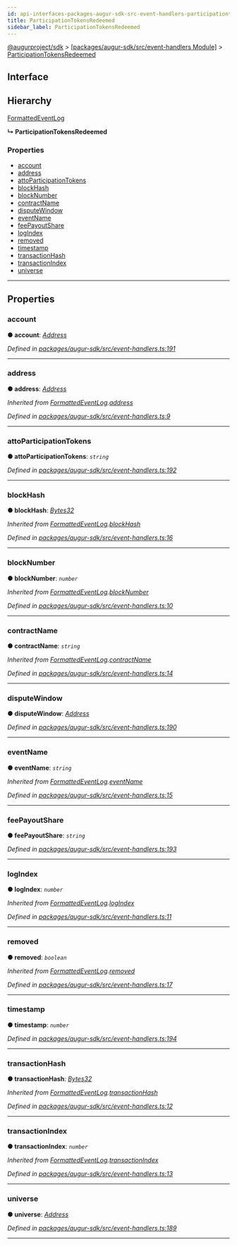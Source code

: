 ```yaml
---
id: api-interfaces-packages-augur-sdk-src-event-handlers-participationtokensredeemed
title: ParticipationTokensRedeemed
sidebar_label: ParticipationTokensRedeemed
---
```


[@augurproject/sdk](api-readme.md) > [[packages/augur-sdk/src/event-handlers Module]](api-modules-packages-augur-sdk-src-event-handlers-module.md) > [ParticipationTokensRedeemed](api-interfaces-packages-augur-sdk-src-event-handlers-participationtokensredeemed.md)

## Interface

## Hierarchy

 [FormattedEventLog](api-interfaces-packages-augur-sdk-src-event-handlers-formattedeventlog.md)

**↳ ParticipationTokensRedeemed**

### Properties

* [account](api-interfaces-packages-augur-sdk-src-event-handlers-participationtokensredeemed.md#account)
* [address](api-interfaces-packages-augur-sdk-src-event-handlers-participationtokensredeemed.md#address)
* [attoParticipationTokens](api-interfaces-packages-augur-sdk-src-event-handlers-participationtokensredeemed.md#attoparticipationtokens)
* [blockHash](api-interfaces-packages-augur-sdk-src-event-handlers-participationtokensredeemed.md#blockhash)
* [blockNumber](api-interfaces-packages-augur-sdk-src-event-handlers-participationtokensredeemed.md#blocknumber)
* [contractName](api-interfaces-packages-augur-sdk-src-event-handlers-participationtokensredeemed.md#contractname)
* [disputeWindow](api-interfaces-packages-augur-sdk-src-event-handlers-participationtokensredeemed.md#disputewindow)
* [eventName](api-interfaces-packages-augur-sdk-src-event-handlers-participationtokensredeemed.md#eventname)
* [feePayoutShare](api-interfaces-packages-augur-sdk-src-event-handlers-participationtokensredeemed.md#feepayoutshare)
* [logIndex](api-interfaces-packages-augur-sdk-src-event-handlers-participationtokensredeemed.md#logindex)
* [removed](api-interfaces-packages-augur-sdk-src-event-handlers-participationtokensredeemed.md#removed)
* [timestamp](api-interfaces-packages-augur-sdk-src-event-handlers-participationtokensredeemed.md#timestamp)
* [transactionHash](api-interfaces-packages-augur-sdk-src-event-handlers-participationtokensredeemed.md#transactionhash)
* [transactionIndex](api-interfaces-packages-augur-sdk-src-event-handlers-participationtokensredeemed.md#transactionindex)
* [universe](api-interfaces-packages-augur-sdk-src-event-handlers-participationtokensredeemed.md#universe)

---

## Properties

<a id="account"></a>

###  account

**● account**: *[Address](api-modules-packages-augur-sdk-src-event-handlers-module.md#address)*

*Defined in [packages/augur-sdk/src/event-handlers.ts:191](https://github.com/AugurProject/augur/blob/a689f5d0f9/packages/augur-sdk/src/event-handlers.ts#L191)*

___
<a id="address"></a>

###  address

**● address**: *[Address](api-modules-packages-augur-sdk-src-event-handlers-module.md#address)*

*Inherited from [FormattedEventLog](api-interfaces-packages-augur-sdk-src-event-handlers-formattedeventlog.md).[address](api-interfaces-packages-augur-sdk-src-event-handlers-formattedeventlog.md#address)*

*Defined in [packages/augur-sdk/src/event-handlers.ts:9](https://github.com/AugurProject/augur/blob/a689f5d0f9/packages/augur-sdk/src/event-handlers.ts#L9)*

___
<a id="attoparticipationtokens"></a>

###  attoParticipationTokens

**● attoParticipationTokens**: *`string`*

*Defined in [packages/augur-sdk/src/event-handlers.ts:192](https://github.com/AugurProject/augur/blob/a689f5d0f9/packages/augur-sdk/src/event-handlers.ts#L192)*

___
<a id="blockhash"></a>

###  blockHash

**● blockHash**: *[Bytes32](api-modules-packages-augur-sdk-src-event-handlers-module.md#bytes32)*

*Inherited from [FormattedEventLog](api-interfaces-packages-augur-sdk-src-event-handlers-formattedeventlog.md).[blockHash](api-interfaces-packages-augur-sdk-src-event-handlers-formattedeventlog.md#blockhash)*

*Defined in [packages/augur-sdk/src/event-handlers.ts:16](https://github.com/AugurProject/augur/blob/a689f5d0f9/packages/augur-sdk/src/event-handlers.ts#L16)*

___
<a id="blocknumber"></a>

###  blockNumber

**● blockNumber**: *`number`*

*Inherited from [FormattedEventLog](api-interfaces-packages-augur-sdk-src-event-handlers-formattedeventlog.md).[blockNumber](api-interfaces-packages-augur-sdk-src-event-handlers-formattedeventlog.md#blocknumber)*

*Defined in [packages/augur-sdk/src/event-handlers.ts:10](https://github.com/AugurProject/augur/blob/a689f5d0f9/packages/augur-sdk/src/event-handlers.ts#L10)*

___
<a id="contractname"></a>

###  contractName

**● contractName**: *`string`*

*Inherited from [FormattedEventLog](api-interfaces-packages-augur-sdk-src-event-handlers-formattedeventlog.md).[contractName](api-interfaces-packages-augur-sdk-src-event-handlers-formattedeventlog.md#contractname)*

*Defined in [packages/augur-sdk/src/event-handlers.ts:14](https://github.com/AugurProject/augur/blob/a689f5d0f9/packages/augur-sdk/src/event-handlers.ts#L14)*

___
<a id="disputewindow"></a>

###  disputeWindow

**● disputeWindow**: *[Address](api-modules-packages-augur-sdk-src-event-handlers-module.md#address)*

*Defined in [packages/augur-sdk/src/event-handlers.ts:190](https://github.com/AugurProject/augur/blob/a689f5d0f9/packages/augur-sdk/src/event-handlers.ts#L190)*

___
<a id="eventname"></a>

###  eventName

**● eventName**: *`string`*

*Inherited from [FormattedEventLog](api-interfaces-packages-augur-sdk-src-event-handlers-formattedeventlog.md).[eventName](api-interfaces-packages-augur-sdk-src-event-handlers-formattedeventlog.md#eventname)*

*Defined in [packages/augur-sdk/src/event-handlers.ts:15](https://github.com/AugurProject/augur/blob/a689f5d0f9/packages/augur-sdk/src/event-handlers.ts#L15)*

___
<a id="feepayoutshare"></a>

###  feePayoutShare

**● feePayoutShare**: *`string`*

*Defined in [packages/augur-sdk/src/event-handlers.ts:193](https://github.com/AugurProject/augur/blob/a689f5d0f9/packages/augur-sdk/src/event-handlers.ts#L193)*

___
<a id="logindex"></a>

###  logIndex

**● logIndex**: *`number`*

*Inherited from [FormattedEventLog](api-interfaces-packages-augur-sdk-src-event-handlers-formattedeventlog.md).[logIndex](api-interfaces-packages-augur-sdk-src-event-handlers-formattedeventlog.md#logindex)*

*Defined in [packages/augur-sdk/src/event-handlers.ts:11](https://github.com/AugurProject/augur/blob/a689f5d0f9/packages/augur-sdk/src/event-handlers.ts#L11)*

___
<a id="removed"></a>

###  removed

**● removed**: *`boolean`*

*Inherited from [FormattedEventLog](api-interfaces-packages-augur-sdk-src-event-handlers-formattedeventlog.md).[removed](api-interfaces-packages-augur-sdk-src-event-handlers-formattedeventlog.md#removed)*

*Defined in [packages/augur-sdk/src/event-handlers.ts:17](https://github.com/AugurProject/augur/blob/a689f5d0f9/packages/augur-sdk/src/event-handlers.ts#L17)*

___
<a id="timestamp"></a>

###  timestamp

**● timestamp**: *`number`*

*Defined in [packages/augur-sdk/src/event-handlers.ts:194](https://github.com/AugurProject/augur/blob/a689f5d0f9/packages/augur-sdk/src/event-handlers.ts#L194)*

___
<a id="transactionhash"></a>

###  transactionHash

**● transactionHash**: *[Bytes32](api-modules-packages-augur-sdk-src-event-handlers-module.md#bytes32)*

*Inherited from [FormattedEventLog](api-interfaces-packages-augur-sdk-src-event-handlers-formattedeventlog.md).[transactionHash](api-interfaces-packages-augur-sdk-src-event-handlers-formattedeventlog.md#transactionhash)*

*Defined in [packages/augur-sdk/src/event-handlers.ts:12](https://github.com/AugurProject/augur/blob/a689f5d0f9/packages/augur-sdk/src/event-handlers.ts#L12)*

___
<a id="transactionindex"></a>

###  transactionIndex

**● transactionIndex**: *`number`*

*Inherited from [FormattedEventLog](api-interfaces-packages-augur-sdk-src-event-handlers-formattedeventlog.md).[transactionIndex](api-interfaces-packages-augur-sdk-src-event-handlers-formattedeventlog.md#transactionindex)*

*Defined in [packages/augur-sdk/src/event-handlers.ts:13](https://github.com/AugurProject/augur/blob/a689f5d0f9/packages/augur-sdk/src/event-handlers.ts#L13)*

___
<a id="universe"></a>

###  universe

**● universe**: *[Address](api-modules-packages-augur-sdk-src-event-handlers-module.md#address)*

*Defined in [packages/augur-sdk/src/event-handlers.ts:189](https://github.com/AugurProject/augur/blob/a689f5d0f9/packages/augur-sdk/src/event-handlers.ts#L189)*

___


